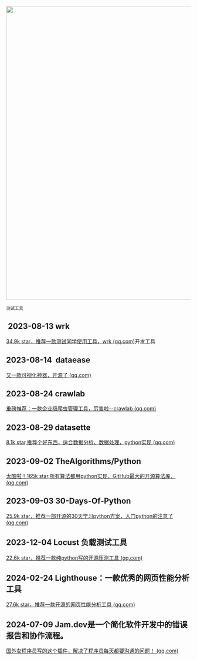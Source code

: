 <img src="https://img.picui.cn/free/2024/10/15/670e07de8c1a1.png" width="800" />  

<small>测试工具</small>

##  2023-08-13 wrk

[34.9k star，推荐一款测试同学使用工具，wrk (qq.com)](https://mp.weixin.qq.com/s?__biz=MzU4MjY3Mzc3OQ==&mid=2247487087&idx=2&sn=6e23891313bc462c54d0e2eb875f6143&chksm=fdb5fa73cac27365c4e7b6e19f2275129612f910af6d0d71164eb0a3be07b070e7072af8572e&token=1471711010&lang=zh_CN#rd)开发工具

## 2023-08-14  **dataease**

[又一款可视化神器，开源了 (qq.com)](https://mp.weixin.qq.com/s?__biz=MzU4MjY3Mzc3OQ==&mid=2247487120&idx=2&sn=5441bd15881d41edaba75c8b470a41c7&chksm=fdb5fa8ccac2739aa07444fee7f1fed166e60cf4f2b4c215293960acb3769ed89e3928d614c0&token=1471711010&lang=zh_CN#rd)

## 2023-08-24 crawlab

[重磅推荐：一款企业级爬虫管理工具，厉害啦--crawlab (qq.com)](https://mp.weixin.qq.com/s?__biz=MzU4MjY3Mzc3OQ==&mid=2247487402&idx=1&sn=0e7d50bf9cbf4ea4c7ea241e300e226e&chksm=fdb5fbb6cac272a01d681148fafc1c21ca9296905b99c521c8cb4adf099a72f73ab280340395&token=1471711010&lang=zh_CN#rd)

## 2023-08-29 datasette

[8.1k star,推荐个好东西，适合数据分析、数据处理，python实现 (qq.com)](https://mp.weixin.qq.com/s?__biz=MzU4MjY3Mzc3OQ==&mid=2247487499&idx=2&sn=4eeb9407b3e94ee9f992e86bcd26f25e&chksm=fdb5e417cac26d01f74b69f5af1dff3da7cfc5c8e774aa47d911fe2e47882a9275f706a31498&token=1471711010&lang=zh_CN#rd)

## 2023-09-02  TheAlgorithms/Python

[太酷啦！165k star,所有算法都用python实现，GitHub最大的开源算法库， (qq.com)](https://mp.weixin.qq.com/s?__biz=MzU4MjY3Mzc3OQ==&mid=2247487614&idx=1&sn=edc8767da868de35c6ae97372df031f6&chksm=fdb5e462cac26d7446784a9561a9fb28a47243efc822b4803d91e3f524a6f1e9beed46bcde03&token=1471711010&lang=zh_CN#rd)

## 2023-09-03  30-Days-Of-Python

[25.9k star，推荐一部开源的30天学习python方案，入门python的注意了 (qq.com)](https://mp.weixin.qq.com/s?__biz=MzU4MjY3Mzc3OQ==&mid=2247487626&idx=2&sn=a8827976e46da09f5211aefe2a2b316f&chksm=fdb5e496cac26d80a1ab9b9c5d58df32eb51e6b48647fb3b205679272e7b4b4481c9f6f86912&token=1471711010&lang=zh_CN#rd)

## 2023-12-04 Locust 负载测试工具

[22.6k star，推荐一款纯python写的开源压测工具 (qq.com)](https://mp.weixin.qq.com/s?__biz=MzU4MjY3Mzc3OQ==&mid=2247489420&idx=1&sn=ceff6b0477f044b1a0841f8c9882a1f4&chksm=fdb5e390cac26a86f3b25400183ef52eda6d951ac7585f2d84b90f527126422feec819348e90&token=1471711010&lang=zh_CN#rd)

## 2024-02-24 **Lighthouse：一款优秀的网页性能分析工具**

[27.6k star，推荐一款开源的网页性能分析工具 (qq.com)](https://mp.weixin.qq.com/s?__biz=MzU4MjY3Mzc3OQ==&mid=2247490359&idx=1&sn=36bc733a86cc98a296c86edfb25a52cd&chksm=fdb5ef2bcac2663df76e61ef622c77e8c284ad516450b38688884adfe80ff5629e556686e0cd&token=1471711010&lang=zh_CN#rd)

## 2024-07-09 Jam.dev是一个简化软件开发中的错误报告和协作流程。

[国外女程序员写的这个插件，解决了程序员每天都要沟通的问题！ (qq.com)](https://mp.weixin.qq.com/s?__biz=MzU4MjY3Mzc3OQ==&mid=2247492211&idx=1&sn=c20c01d1b0312d755262a6f341ee716c&chksm=fdb6166fcac19f79ca87ed44f965e7e9202545bc49730a0bc580d027d03eb0e115a9700df66a&token=1387101140&lang=zh_CN#rd)